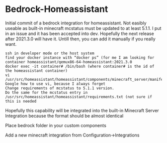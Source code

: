 # Bedrock-Homeassistant

Initial commit of a bedrock integration for homeassistant. Not easibly useable as built-in minecraft mcstatus must be updated to at least 5.1.1. I put in an issue and it has been accepted into dev. Hopefully the next release after 2021.3.0 will have it. Untill then, you can add it manually if you really want.
```
ssh in developer mode or the host system
find your docker instance with “docker ps” (for me I am looking for container homeassistant/qemux86-64-homeassistant:2021.3.0
docker exec -it container# /bin/bash (where container# is the id of the homeassistant container)
vi /usr/src/homeassistant/homeassistant/components/minecraft_server/manifest.json
Google how to use vi, because I always forget
Change requirements of mcstatus to 5.1.1 version.
Do the same for the mcstatus entry in /usr/src/homeassistant/homeassistant/requirements.txt (not sure if this is needed
```
Hopefully this capability will be integrated into the built-in Minecraft Server Integration because the format should be almost identical

Place bedrock folder in your custom components

Add a new minecraft integration from Configuration->Integrations
